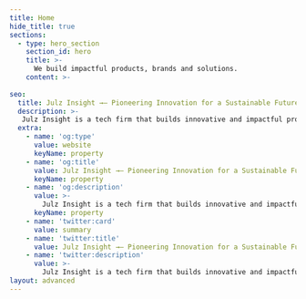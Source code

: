 ```yaml
---
title: Home
hide_title: true
sections:
  - type: hero_section
    section_id: hero
    title: >-
      We build impactful products, brands and solutions.
    content: >- 
    
seo:
  title: Julz Insight →— Pioneering Innovation for a Sustainable Future
  description: >-
   Julz Insight is a tech firm that builds innovative and impactful products, brands and solutions. From conception to market dominance. Turning ideas into reality. Pioneering Innovation for a Sustainable Future
  extra:
    - name: 'og:type'
      value: website
      keyName: property
    - name: 'og:title'
      value: Julz Insight →— Pioneering Innovation for a Sustainable Future
      keyName: property
    - name: 'og:description'
      value: >-
        Julz Insight is a tech firm that builds innovative and impactful products, brands and solutions. From conception to market dominance. Turning ideas into reality. Pioneering Innovation for a Sustainable Future
      keyName: property
    - name: 'twitter:card'
      value: summary
    - name: 'twitter:title'
      value: Julz Insight →— Pioneering Innovation for a Sustainable Future
    - name: 'twitter:description'
      value: >-
        Julz Insight is a tech firm that builds innovative and impactful products, brands and solutions. From conception to market dominance. Turning ideas into reality. Pioneering Innovation for a Sustainable Future
layout: advanced
---
```

